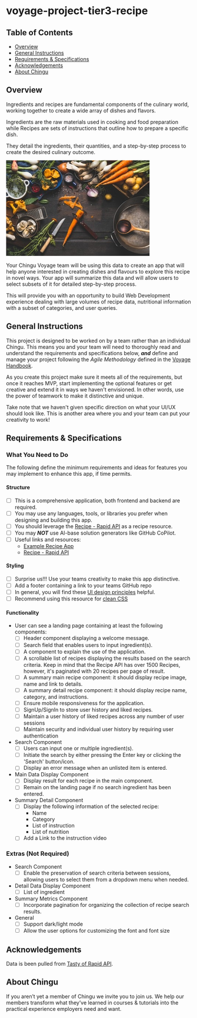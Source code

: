 # voyage-project-tier3-recipe

## Table of Contents

* [Overview](#overview)
* [General Instructions](#general-instructions)
* [Requirements & Specifications](#requirements-specifications)
* [Acknowledgements](#acknowledgements)
* [About Chingu](#about-chingu)

## Overview

Ingredients and recipes are fundamental components of the culinary world, 
working together to create a wide array of dishes and flavors. 

Ingredients are the raw materials used in cooking and food preparation while 
Recipes are sets of instructions that outline how to prepare a specific dish.

They detail the ingredients, their quantities, and a step-by-step process to 
create the desired culinary outcome.

![Ingredients And Recipe](./assets/ingredients-and-recipe.jpg)

Your Chingu Voyage team will be using this data to create an app that will help 
anyone interested in creating dishes and flavours to explore this recipe in novel ways. 
Your app will summarize this data and will allow users to select subsets of it for 
detailed step-by-step process.

This will provide you with an opportunity to build Web Development experience
dealing with large volumes of recipe data, nutritional information with a subset of
categories, and user queries.

## General Instructions

This project is designed to be worked on by a team rather than an individual
Chingu. This means you and your team will need to thoroughly read and
understand the requirements and specifications below, **_and_** define and
manage your project following the _Agile Methodology_ defined in the
[Voyage Handbook](https://github.com/chingu-voyages/Handbook/blob/main/docs/guides/voyage/voyage.md#voyage-guide).

As you create this project make sure it meets all of the requirements, but once
it reaches MVP, start implementing the optional features or get creative and
extend it in ways we haven't envisioned. In other words, use the power of
teamwork to make it distinctive and unique.

Take note that we haven't given specific direction on what your UI/UX should
look like. This is another area where you and your team can put your creativity 
to work! 

## Requirements & Specifications

### What You Need to Do

The following define the minimum requirements and ideas for features you may
implement to enhance this app, if time permits.

#### Structure

- [ ] This is a comprehensive application, both frontend and backend are required.
- [ ] You may use any languages, tools, or libraries you prefer when designing and building this app. 
- [ ] You should leverage the [Recipe - Rapid API](https://rapidapi.com/apidojo/api/tasty) as a recipe resource.
- [ ] You may **_NOT_** use AI-base solution generators like GitHub CoPilot.
- [ ] Useful links and resources:
    - [Example Recipe App](https://namka-food-api.netlify.app)
    - [Recipe - Rapid API](https://rapidapi.com/apidojo/api/tasty)

#### Styling

- [ ] Surprise us!!! Use your teams creativity to make this app distinctive.
- [ ] Add a footer containing a link to your teams GitHub repo
- [ ] In general, you will find these [UI design principles](https://www.justinmind.com/ui-design/principles) helpful.
- [ ] Recommend using this resource for [clean CSS](https://www.devbridge.com/articles/implementing-clean-css-bem-method/)

#### Functionality

-   User can see a landing page containing at least the following components:
    - [ ] Header component displaying a welcome message.
    - [ ] Search field that enables users to input ingredient(s).
    - [ ] A component to explain the use of the application.
    - [ ] A scrollable list of recipes displaying the results based on the search criteria. Keep in mind that the Recipe API has over 1500 Recipes, however, it's paginated with 20 recipes per page of result.
    - [ ] A summary main recipe component: it should display recipe image, name and link to details.
    - [ ] A summary detail recipe component: it should display recipe name, category, and instructions.
    - [ ] Ensure mobile responsiveness for the application.
    - [ ] SignUp/SignIn to store user history and liked recipes.
    - [ ] Maintain a user history of liked recipes across any number of user sessions
    - [ ] Maintain security and individual user history by requiring user authentication

- Search Component
    - [ ] Users can input one or multiple ingredient(s).
    - [ ] Initiate the search by either pressing the Enter key or clicking the 'Search' button/icon.
    - [ ] Display an error message when an unlisted item is entered.

- Main Data Display Component
    - [ ] Display result for each recipe in the main component.
    - [ ] Remain on the landing page if no search ingredient has been entered.

- Summary Detail Component
    - [ ] Display the following information of the selected recipe:
        - Name
        - Category
        - List of instruction
        - List of nutrition
    - [ ] Add a Link to the instruction video
    
### Extras (Not Required)

-   Search Component
    - [ ] Enable the preservation of search criteria between sessions, allowing users to select them from a dropdown menu when needed.
-   Detail Data Display Component
    - [ ] List of ingredient
-   Summary Metrics Component
    - [ ] Incorporate pagination for organizing the collection of recipe search results.
-   General
    - [ ] Support dark/light mode
    - [ ] Allow the user options for customizing the font and font size

## Acknowledgements

Data is been pulled from [Tasty of Rapid API](https://rapidapi.com/apidojo/api/tasty). 

## About Chingu

If you aren’t yet a member of Chingu we invite you to join us. We help our 
members transform what they’ve learned in courses & tutorials into the 
practical experience employers need and want.

